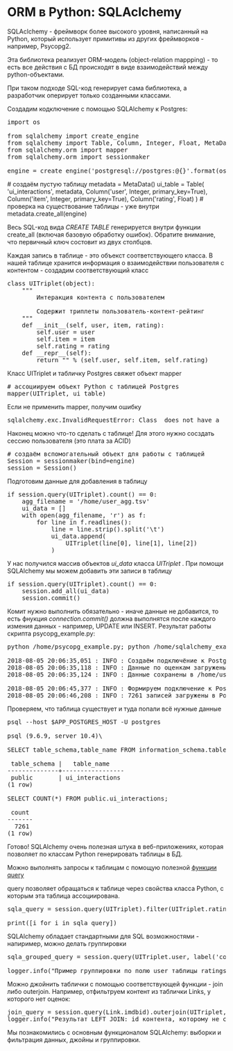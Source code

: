 # ORM в Python:  SQLAclchemy

SQLAclchemy - фреймворк более высокого уровня, написанный на Python, который использует примитивы из других фреймворков - например, Psycopg2.

Эта библиотека реализует ORM-модель (object-relation mappping) - то есть все действия с БД происходят в виде взаимодействий между python-объектами.

При таком подходе SQL-код генерирует сама библиотека, а разработчик оперирует только созданными классами.

Создадим кодключение с помощью SQLAlchemy к Postgres:

<pre>
import os

from sqlalchemy import create_engine
from sqlalchemy import Table, Column, Integer, Float, MetaData
from sqlalchemy.orm import mapper
from sqlalchemy.orm import sessionmaker

engine = create_engine('postgresql://postgres:@{}'.format(os.environ['APP_POSTGRES_HOST']))
</pre

Теперь можно описать таблицу в виде класса python и создать её средствами SQLAlchemy

<pre>
# создаём пустую таблицу
metadata = MetaData()
ui_table = Table(
    'ui_interactions', metadata,
    Column('user', Integer, primary_key=True),
    Column('item', Integer, primary_key=True),
    Column('rating', Float)
)

# проверка на существование таблицы - уже внутри
metadata.create_all(engine)
</pre>

Весь SQL-код вида *CREATE TABLE*  генерируется внутри функции create_all (включая базовую обработку ошибок). Обратите внимание, что первичный ключ состовит из двух столбцов.

Каждая запись в таблице - это объекст соответствующего класса. В нашей таблице хранится информация о взаимодействии пользователя с контентом - создадим соответствующий класс
<pre>
class UITriplet(object):
    """
        Интеракция контента с пользователем

        Содержит триплеты пользователь-контент-рейтинг
    """
    def __init__(self, user, item, rating):
        self.user = user
        self.item = item
        self.rating = rating
    def __repr__(self):
        return "<User('%s','%s', '%s')>" % (self.user, self.item, self.rating)
</pre>

 Класс UITriplet и табличку Postgres свяжет объект mapper

<pre>
# ассоциируем объект Python с таблицей Postgres
mapper(UITriplet, ui_table)
</pre>

Если не применить mapper, получим ошибку
<pre>
sqlalchemy.exc.InvalidRequestError: Class <class 'sqlalchemy_example.Link'> does not have a __table__ or __tablename__ specified and does not inherit from an existing table-mapped class.
</pre>

Наконец можно что-то сделать с таблице! Для этого нужно сосздать сессию пользователя (это плата за ACID)
<pre>
# создаём вспомогательный объект для работы с таблицей
Session = sessionmaker(bind=engine)
session = Session()
</pre>

Подготовим данные для добавления в таблицу

<pre>
if session.query(UITriplet).count() == 0:
    agg_filename = '/home/user_agg.tsv'
    ui_data = []
    with open(agg_filename, 'r') as f:
        for line in f.readlines():
            line = line.strip().split('\t')
            ui_data.append(
                UITriplet(line[0], line[1], line[2])
            )
</pre>

У нас получился массив объектов *ui_data* класса *UITriplet* . При помощи SQLAlchemy мы можем добавить эти записи в таблицу
<pre>
if session.query(UITriplet).count() == 0:
    session.add_all(ui_data)
    session.commit()
</pre>

Комит нужно выполнить обязательно - иначе данные не добавится, то есть фнукция *connection.commit()* должна выполнятся после каждого измения данных - например, UPDATE или INSERT.
Результат работы скрипта psycopg_example.py:

<pre>
python /home/psycopg_example.py; python /home/sqlalchemy_example.py

2018-08-05 20:06:35,051 : INFO : Создаём подключёние к Postgres
2018-08-05 20:06:35,118 : INFO : Данные по оценкам загружены из Postgres
2018-08-05 20:06:35,124 : INFO : Данные сохранены в /home/user_agg.tsv

2018-08-05 20:06:45,377 : INFO : Формируем подключение к Postgres через SQLAlchemy
2018-08-05 20:06:46,208 : INFO : 7261 записей загружены в Postgres
</pre>

Проверяем, что таблица существует и туда попали всё нужные данные
<pre>
psql --host $APP_POSTGRES_HOST -U postgres

psql (9.6.9, server 10.4)\

SELECT table_schema,table_name FROM information_schema.tables WHERE table_name='ui_interactions';

 table_schema |   table_name
--------------+-----------------
 public       | ui_interactions
(1 row)

SELECT COUNT(*) FROM public.ui_interactions;

 count
-------
  7261
(1 row)
</pre>

Готово! SQLAlchemy очень полезная штука в веб-приложениях, которая позволяет по классам Python генерировать таблицы в БД.

Можно выполнять запросы к таблицам с помощую полезной [функции query](http://docs.sqlalchemy.org/en/latest/orm/query.html)

query позволяет обращаться к таблице через свойства класса Python, с которым эта таблица ассоциирована.

<pre>
sqla_query = session.query(UITriplet).filter(UITriplet.rating>3.5).order_by(UITriplet.rating.desc()).limit(10)

print([i for i in sqla_query])
</pre>

SQLAlchemy обладает стандартными для SQL возможностями - напиример, можно делать группировки
<pre>
sqla_grouped_query = session.query(UITriplet.user, label('count', func.count(UITriplet.item))).group_by(UITriplet.user).limit(10)

logger.info("Пример группировки по полю user таблицы ratings {}".format([i for i in sqla_grouped_query]))
</pre>

Можно джойнить таблички с помощью соответствующей функции - join либо outerjoin. Например, отфильтруем контент из таблички Links, у которого нет оценок:

<pre>
join_query = session.query(Link.imdbid).outerjoin(UITriplet, UITriplet.item == Link.movieid).filter(UITriplet.item is None).limit(5)
logger.info("Результат LEFT JOIN: id контента, которому не ставили оценки {}".format([i[0] for i in join_query]))
</pre>

Мы познакомились с основным функционалом SQLAlchemy: выборки и фильтрация данных, джойны и группировки.